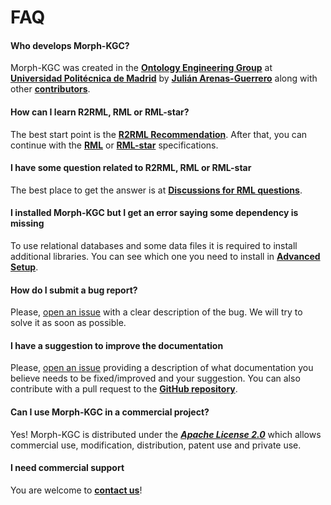# FAQ

#### Who develops Morph-KGC?
Morph-KGC was created in the **[Ontology Engineering Group](https://oeg.fi.upm.es/index.php/en/index.html)** at **[Universidad Politécnica de Madrid](https://www.upm.es/internacional)** by **[Julián Arenas-Guerrero](https://github.com/ArenasGuerreroJulian/)** along with other **[contributors](https://github.com/oeg-upm/morph-kgc/graphs/contributors)**.

#### How can I learn R2RML, RML or RML-star?
The best start point is the **[R2RML Recommendation](https://www.w3.org/TR/r2rml/)**. After that, you can continue with the **[RML](https://rml.io/specs/rml/)** or **[RML-star](https://kg-construct.github.io/rml-star-spec/)** specifications.

#### I have some question related to R2RML, RML or RML-star
The best place to get the answer is at **[Discussions for RML questions](https://github.com/kg-construct/rml-questions/discussions)**.

#### I installed Morph-KGC but I get an error saying some dependency is missing
To use relational databases and some data files it is required to install additional libraries. You can see which one you need to install in **[Advanced Setup](https://oeg-upm.github.io/morph-kgc/documentation/#advanced-setup)**.

#### How do I submit a bug report?
Please, [open an issue](https://github.com/oeg-upm/morph-kgc/issues/new/choose) with a clear description of the bug. We will try to solve it as soon as possible.

#### I have a suggestion to improve the documentation
Please, [open an issue](https://github.com/oeg-upm/morph-kgc/issues/new/choose) providing a description of what documentation you believe needs to be fixed/improved and your suggestion. You can also contribute with a pull request to the **[GitHub repository](https://github.com/oeg-upm/morph-kgc/tree/main/docs)**.

#### Can I use Morph-KGC in a commercial project?
Yes! Morph-KGC is distributed under the _**[Apache License 2.0](https://github.com/oeg-upm/Morph-KGC/blob/main/LICENSE)**_ which allows  commercial use, modification, distribution, patent use and private use.

#### I need commercial support
You are welcome to **[contact us](mailto:julian.arenas.guerrero@upm.es)**!
